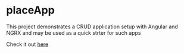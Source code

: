 # placeApp

This project demonstrates a CRUD application setup with Angular and NGRX
and may be used as a quick strter for such apps

Check it out  [here](https://vyaron.github.io/ngrx-starter/)
